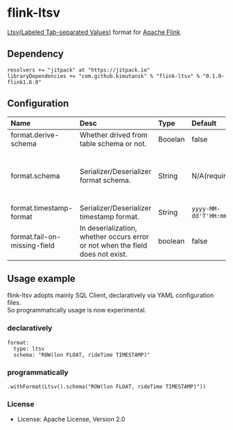 # flink-ltsv

[Ltsv(Labeled Tab-separated Values)](http://ltsv.org/) format for [Apache Flink](https://flink.apache.org/).

## Dependency

```
resolvers += "jitpack" at "https://jitpack.io"
libraryDependencies += "com.github.kimutansk" % "flink-ltsv" % "0.1.0-flink1.6.0"
```

## Configuration

| Name | Desc | Type | Default | Note |
|:-----|:-----|:-----|:--------|:-----|
| format.derive-schema | Whether drived from table schema or not. | Booelan | false | |
| format.schema | Serializer/Deserializer format schema. | String | N/A(required)| Please see [Type Strings](https://ci.apache.org/projects/flink/flink-docs-release-1.6/dev/table/connect.html#type-strings)'s `named row`. |
| format.timestamp-format | Serializer/Deserializer timestamp format. | String | `yyyy-MM-dd'T'HH:mm:ssXXX` | |
| format.fail-on-missing-field | In deserialization, whether occurs error or not when the field does not exist. | boolean | false | |

## Usage example

flink-ltsv adopts mainly SQL Client, declaratively via YAML configuration files.  
So programmatically usage is now experimental.

### declaratively

```
format:
  type: ltsv
  schema: "ROW(lon FLOAT, rideTime TIMESTAMP)"
```

### programmatically

```
.withFormat(Ltsv().schema("ROW(lon FLOAT, rideTime TIMESTAMP)"))
```

### License

- License: Apache License, Version 2.0

